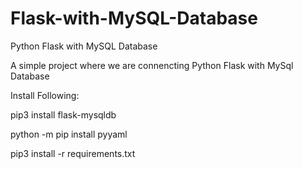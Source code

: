 # Flask-with-MySQL-Database
Python Flask with MySQL Database

A simple project where we are connencting Python Flask with MySql Database

Install Following:

pip3 install flask-mysqldb

python -m pip install pyyaml

pip3 install -r requirements.txt

